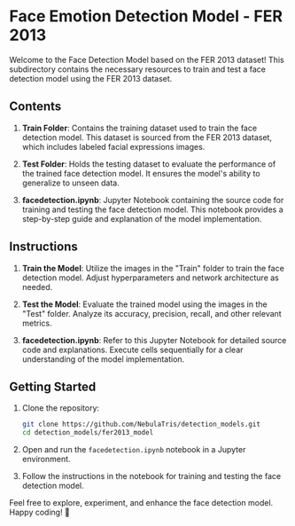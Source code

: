 # Face Emotion Detection Model - FER 2013

Welcome to the Face Detection Model based on the FER 2013 dataset! This subdirectory contains the necessary resources to train and test a face detection model using the FER 2013 dataset.

## Contents

1. **Train Folder**: Contains the training dataset used to train the face detection model. This dataset is sourced from the FER 2013 dataset, which includes labeled facial expressions images.

2. **Test Folder**: Holds the testing dataset to evaluate the performance of the trained face detection model. It ensures the model's ability to generalize to unseen data.

3. **facedetection.ipynb**: Jupyter Notebook containing the source code for training and testing the face detection model. This notebook provides a step-by-step guide and explanation of the model implementation.

## Instructions

1. **Train the Model**: Utilize the images in the "Train" folder to train the face detection model. Adjust hyperparameters and network architecture as needed.

2. **Test the Model**: Evaluate the trained model using the images in the "Test" folder. Analyze its accuracy, precision, recall, and other relevant metrics.

3. **facedetection.ipynb**: Refer to this Jupyter Notebook for detailed source code and explanations. Execute cells sequentially for a clear understanding of the model implementation.

## Getting Started

1. Clone the repository:

   ```bash
   git clone https://github.com/NebulaTris/detection_models.git
   cd detection_models/fer2013_model
   ```

2. Open and run the `facedetection.ipynb` notebook in a Jupyter environment.

3. Follow the instructions in the notebook for training and testing the face detection model.

Feel free to explore, experiment, and enhance the face detection model. Happy coding! 🚀